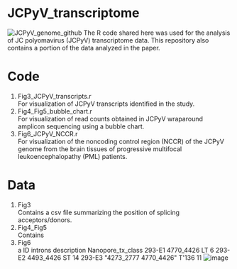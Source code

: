 # JCPyV_transcriptome
![JCPyV_genome_github](https://github.com/user-attachments/assets/27a00529-6e00-496d-b631-444e2323d1a1)
The R code shared here was used for the analysis of JC polyomavirus (JCPyV) transcriptome data. This repository also contains a portion of the data analyzed in the paper.

# Code
1. Fig3_JCPyV_transcripts.r<br>
   For visualization of JCPyV transcripts identified in the study.<br>
2. Fig4_Fig5_bubble_chart.r<br>
   For visualization of read counts obtained in JCPyV wraparound amplicon sequencing using a bubble chart.<br>
3. Fig6_JCPyV_NCCR.r<br>
   For visualization of the noncoding control region (NCCR) of the JCPyV genome from the brain tissues of progressive multifocal leukoencephalopathy (PML) patients.<br>

# Data
1. Fig3<br>
   Contains a csv file summarizing the position of splicing acceptors/donors.<br>
2. Fig4_Fig5<br>
   Contains 
3. Fig6<br>
   a
ID	introns	description	Nanopore_tx_class
293-E1	4770_4426	LT	6
293-E2	4493_4426	ST	14
293-E3	"4273_2777
4770_4426"	T'136	11
![image](https://github.com/user-attachments/assets/17a67b2a-2f30-4c52-b512-587cc214b4a2)
